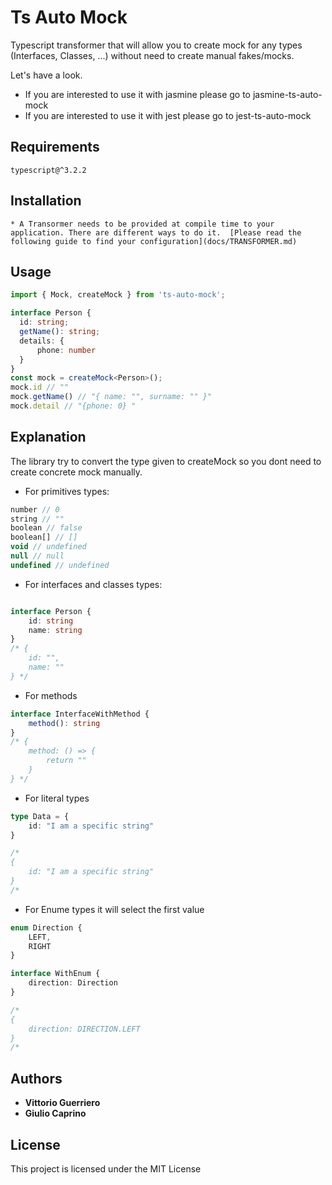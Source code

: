 # Ts Auto Mock

Typescript transformer that will allow you to create mock for any types (Interfaces, Classes, ...) without need to create manual fakes/mocks.

Let's have a look.

* If you are interested to use it with jasmine please go to jasmine-ts-auto-mock
* If you are interested to use it with jest please go to jest-ts-auto-mock

## Requirements
`
typescript@^3.2.2
`

## Installation
`* A Transormer needs to be provided at compile time to your application. There are different ways to do it. 
[Please read the following guide to find your configuration](docs/TRANSFORMER.md)`

## Usage
```ts
import { Mock, createMock } from 'ts-auto-mock';

interface Person {
  id: string;
  getName(): string;
  details: {
      phone: number
  }
}
const mock = createMock<Person>();
mock.id // ""
mock.getName() // "{ name: "", surname: "" }"
mock.detail // "{phone: 0} "

```

## Explanation
The library try to convert the type  given to createMock so you dont need to create concrete mock manually.
* For primitives types:
```ts
number // 0
string // ""
boolean // false
boolean[] // []
void // undefined
null // null
undefined // undefined
```

* For interfaces and classes types:
```ts

interface Person {
    id: string
    name: string 
}
/* {
    id: "",
    name: ""
} */
```

* For methods
``` ts
interface InterfaceWithMethod {
    method(): string
} 
/* {
    method: () => {
        return ""
    }
} */
```

* For literal types
```ts
type Data = {
    id: "I am a specific string"
}

/*
{
    id: "I am a specific string"
}
/*
```

* For Enume types it will select the first value
```ts
enum Direction {
    LEFT,
    RIGHT
}

interface WithEnum {
    direction: Direction
}

/*
{
    direction: DIRECTION.LEFT
}
/*
```

## Authors

* **Vittorio Guerriero**
* **Giulio Caprino** 

## License

This project is licensed under the MIT License
